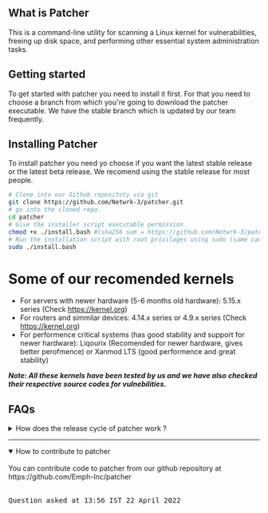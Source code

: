 ## What is Patcher
This is a command-line utility for scanning a Linux kernel for vulnerabilities, freeing up disk space, and performing other essential system administration tasks.

## Getting started
To get started with patcher you need to install it first. For that you need to choose a branch from which you're going to download the patcher executable.
We have the stable branch which is updated by our team frequently.

## Installing Patcher
To install patcher you need yo choose if you want the latest stable release or the latest beta release. We recomend using the stable release for most people. 

```bash
# Clone into our Github repositoty via git
git clone https://github.com/Netwrk-3/patcher.git
# go into the cloned repo.
cd patcher
# Give the installer script executable permission
chmod +x ./install.bash #(sha256 sum = https://github.com/Netwrk-3/patcher.git)
# Run the installation script with root privilages using sudo (same can be done using doas or pkexec)
sudo ./install.bash
```

# Some of our recomended kernels

* For servers with newer hardware (5-6 months old hardware): 5.15.x series (Check https://kernel.org)
* For routers and simmilar devices: 4.14.x series or 4.9.x series (Check https://kernel.org)
* For performence critical systems (has good stability and support for newer hardware): Liqourix (Recomended for newer hardware, gives better perofmence)  or Xanmod LTS (good performence and great stability)

***Note: All these kernels have been tested by us and we have also checked their respective source codes for vulnebilities.***

## FAQs
<details>
<summary>How does the release cycle of patcher work ?</summary>
<br>
Patcher's release cycle has three main brachnes. The stable branch, the testing branch and the beta branch. The beta branch is where new feautres are added to patcher and they are worked on. The beta branch's code has some bugs which get's patched in the testing branch. In the testing the code from the beta branch gets edited to make if faster and more lightweight. We aslo try patcher on different architectures and also on different distros before releasing it to the stable brach. We recomend you to use the stable version of patcher to avoid errors and bugs.
<br><br>
<pre>
Question asked at 16:33 UTC 23 April 2022
</pre>
</details>

---

<details open>
<summary>How to contribute to patcher</summary>
<br>
You can contribute code to patcher from our github repository at https://github.com/Emph-Inc/patcher
<br><br>
<pre>
Question asked at 13:56 IST 22 April 2022
</pre>
</details>
